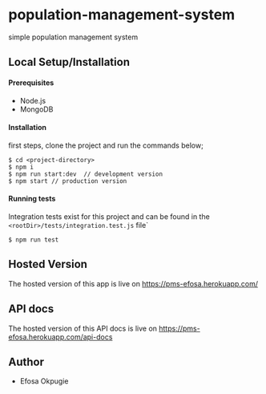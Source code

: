 # population-management-system
simple population management system

## Local Setup/Installation

#### Prerequisites
 - Node.js
 - MongoDB

#### Installation
first steps, clone the project and run the commands below;

```
$ cd <project-directory>
$ npm i
$ npm run start:dev  // development version
$ npm start // production version
```

#### Running tests
Integration tests exist for this project and can be found in the `<rootDir>/tests/integration.test.js` file`

```
$ npm run test
```

## Hosted Version
The hosted version of this app is live on https://pms-efosa.herokuapp.com/

## API docs
The hosted version of this API docs is live on https://pms-efosa.herokuapp.com/api-docs

## Author

- Efosa Okpugie
